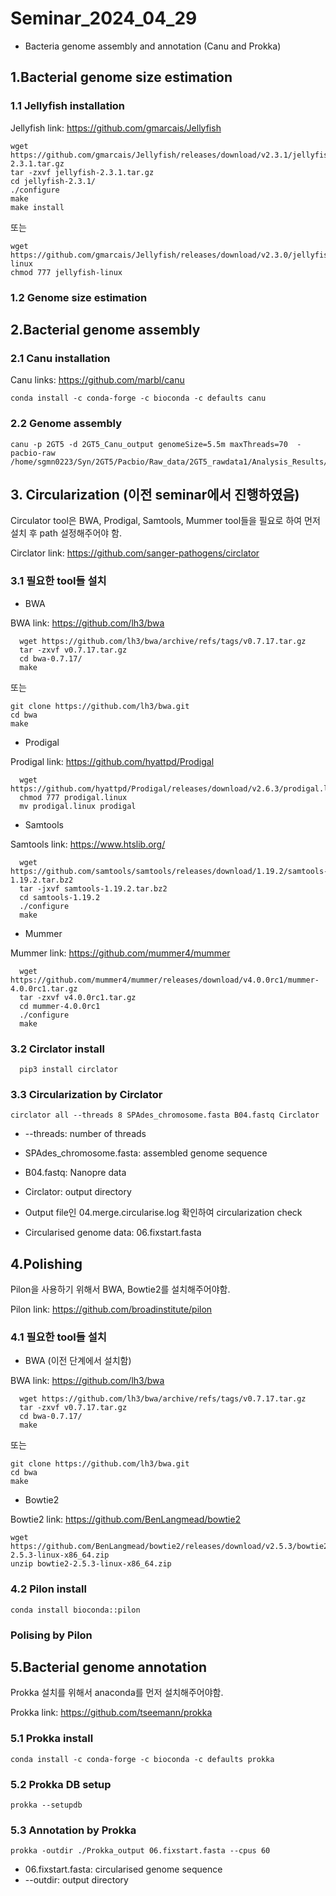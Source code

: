 # Seminar_2024_04_29
* Bacteria genome assembly and annotation (Canu and Prokka)


## 1.Bacterial genome size estimation

### 1.1 Jellyfish installation

Jellyfish link: https://github.com/gmarcais/Jellyfish
    
    wget https://github.com/gmarcais/Jellyfish/releases/download/v2.3.1/jellyfish-2.3.1.tar.gz
    tar -zxvf jellyfish-2.3.1.tar.gz 
    cd jellyfish-2.3.1/
    ./configure
    make
    make install
또는

    wget https://github.com/gmarcais/Jellyfish/releases/download/v2.3.0/jellyfish-linux
    chmod 777 jellyfish-linux

### 1.2 Genome size estimation


## 2.Bacterial genome assembly

### 2.1 Canu installation

Canu links: https://github.com/marbl/canu

    conda install -c conda-forge -c bioconda -c defaults canu

### 2.2 Genome assembly

    canu -p 2GT5 -d 2GT5_Canu_output genomeSize=5.5m maxThreads=70  -pacbio-raw /home/sgmn0223/Syn/2GT5/Pacbio/Raw_data/2GT5_rawdata1/Analysis_Results/All.fastq

## 3. Circularization (이전 seminar에서 진행하였음)
Circulator tool은 BWA, Prodigal, Samtools, Mummer tool들을 필요로 하여 먼저 설치 후 path 설정해주어야 함.

Circlator link: https://github.com/sanger-pathogens/circlator

### 3.1 필요한 tool들 설치


* BWA

BWA link: https://github.com/lh3/bwa  

      wget https://github.com/lh3/bwa/archive/refs/tags/v0.7.17.tar.gz
      tar -zxvf v0.7.17.tar.gz
      cd bwa-0.7.17/
      make
또는 
       
    git clone https://github.com/lh3/bwa.git
    cd bwa
    make
    
* Prodigal

Prodigal link: https://github.com/hyattpd/Prodigal

      wget https://github.com/hyattpd/Prodigal/releases/download/v2.6.3/prodigal.linux
      chmod 777 prodigal.linux
      mv prodigal.linux prodigal

* Samtools

Samtools link: https://www.htslib.org/
      
      wget https://github.com/samtools/samtools/releases/download/1.19.2/samtools-1.19.2.tar.bz2
      tar -jxvf samtools-1.19.2.tar.bz2
      cd samtools-1.19.2
      ./configure
      make

* Mummer

Mummer link: https://github.com/mummer4/mummer

      wget https://github.com/mummer4/mummer/releases/download/v4.0.0rc1/mummer-4.0.0rc1.tar.gz
      tar -zxvf v4.0.0rc1.tar.gz
      cd mummer-4.0.0rc1
      ./configure
      make

### 3.2 Circlator install

      pip3 install circlator
  
### 3.3 Circularization by Circlator

    circlator all --threads 8 SPAdes_chromosome.fasta B04.fastq Circlator
      
* --threads:  number of threads
* SPAdes_chromosome.fasta: assembled genome sequence
* B04.fastq: Nanopre data
* Circlator: output directory


* Output file인 04.merge.circularise.log 확인하여  circularization check
* Circularised genome data: 06.fixstart.fasta

## 4.Polishing
Pilon을 사용하기 위해서 BWA, Bowtie2를 설치해주어야함.

Pilon link: https://github.com/broadinstitute/pilon

### 4.1 필요한 tool들 설치

* BWA (이전 단계에서 설치함)

BWA link: https://github.com/lh3/bwa  

      wget https://github.com/lh3/bwa/archive/refs/tags/v0.7.17.tar.gz
      tar -zxvf v0.7.17.tar.gz
      cd bwa-0.7.17/
      make
또는 
       
    git clone https://github.com/lh3/bwa.git
    cd bwa
    make

* Bowtie2

Bowtie2 link: https://github.com/BenLangmead/bowtie2
  
    wget https://github.com/BenLangmead/bowtie2/releases/download/v2.5.3/bowtie2-2.5.3-linux-x86_64.zip
    unzip bowtie2-2.5.3-linux-x86_64.zip

### 4.2 Pilon install

    conda install bioconda::pilon

### Polising by Pilon



## 5.Bacterial genome annotation
Prokka 설치를 위해서 anaconda를 먼저 설치해주어야함.

Prokka link: https://github.com/tseemann/prokka

### 5.1 Prokka install

    conda install -c conda-forge -c bioconda -c defaults prokka
    
### 5.2 Prokka DB setup

    prokka --setupdb
    
### 5.3 Annotation by Prokka

    prokka -outdir ./Prokka_output 06.fixstart.fasta --cpus 60
    
* 06.fixstart.fasta: circularised genome sequence
* --outdir: output directory
